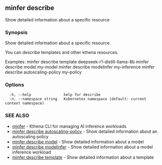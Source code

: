 ## minfer describe

Show detailed information about a specific resource

### Synopsis

Show detailed information about a specific resource.

You can describe templates and other kthena resources.

Examples:
  minfer describe template deepseek-r1-distill-llama-8b
  minfer describe model my-model
  minfer describe modelinfer my-inference
  minfer describe autoscaling-policy my-policy

### Options

```
  -h, --help               help for describe
  -n, --namespace string   Kubernetes namespace (default: current context namespace)
```

### SEE ALSO

* [minfer](minfer.md)	 - Kthena CLI for managing AI inference workloads
* [minfer describe autoscaling-policy](minfer_describe_autoscaling-policy.md)	 - Show detailed information about an autoscaling policy
* [minfer describe model](minfer_describe_model.md)	 - Show detailed information about a model
* [minfer describe modelinfer](minfer_describe_modelinfer.md)	 - Show detailed information about a model inference workload
* [minfer describe template](minfer_describe_template.md)	 - Show detailed information about a template

